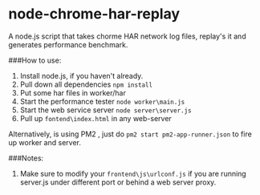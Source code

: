 node-chrome-har-replay
======================

A node.js script that takes chorme HAR network log files, replay's it and generates performance benchmark.


###How to use:

1.  Install node.js, if you haven't already. 
2.  Pull down all dependencies `npm install`
3.  Put some har files in worker/har
4.  Start the performance tester `node worker\main.js`
5.  Start the web service server `node server\server.js`
6.  Pull up `fontend\index.html` in any web-server

Alternatively, is using PM2 , just do `pm2 start pm2-app-runner.json` to fire up worker and server. 

###Notes:

1.  Make sure to modify your `frontend\js\urlconf.js` if you are running server.js under different port or behind a web server proxy. 





